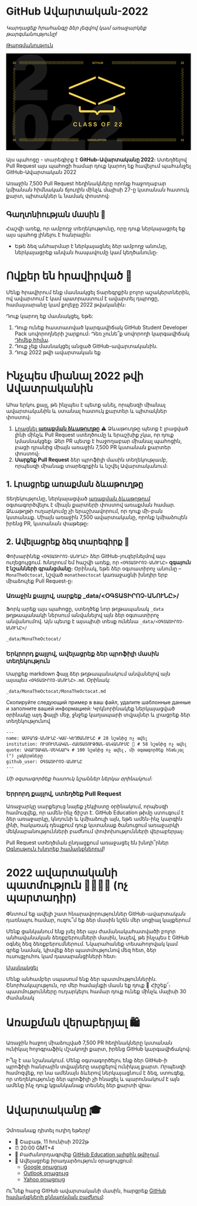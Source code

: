 # GitHub Ավարտական-2022

*Կարդացեք հրահանգը ձեր լեզվով կամ առաջարկեք թարգմանությունը!*

[Թարգմանություն](translations/README.md)

![2022-github-graduation-social-card-1](/assets/GHG_Blog_1.jpg)

Այս պահոցը - տարեգիրք է **GitHub-Ավարտականը 2022**։ Ստեղծելով Pull Request այս պահոցի համար դուք կարող եք հավելում պահանջել GitHub-Ավարտական 2022

Առաջին 7,500 Pull Request հեղինակները որոնք հաջողաբար կմիանան հիմնական ճյուղին մինչև մայիսի 27-ը կստանան հատուկ քարտ, պիտակներ և նամակ փոստով։

## Գաղտնիության մասին 👀
Հաշվի առեք, որ ամբողջ տեղեկությունը, որը դուք ներկայացրել եք այս պահոց լինելու է հանրային։

- Եթե ձեզ անհարմար է ներկայացնել ձեր ամբողջ անունը, ներկայացրեք անվան հապավումը կամ կեղծանունը։

# Ովքեր են հրավիրված 📝
Մենք հրավիրում ենք մասնակցել Տարեգրքին բոլոր աշակերտներին, ով ավարտում է կամ պատրաստում է ավարտել դպրոցը, համալսարանը կամ քոլեջը 2022 թվականին։

Դուք կարող եք մասնակցել, եթե:
1. Դուք ունեք հաստատված կարգավիճակ GitHub Student Developer Pack սովորողների շարքում։ Դեռ չունե՞ք սովորողի կարգավիճակ [Դիմեք հիմա](https://education.github.com/discount_requests/student_application?utm_source=2022-06-11-GitHubGraduation).
2. Դուք չեք մասնակցել անցած GitHub-ավարտականին.
3. Դուք 2022 թվի ավարտական եք

# Ինչպես միանալ 2022 թվի Ավատրականին
Ահա երկու քայլ, թե ինչպես է պետք անել, որպեսզի միանալ ավարտականին և ստանալ հատուկ քարտեր և պիտակներ փոստով։
1. [Լրացնել **առաքման ձևաթուղթը**](https://airtable.com/shrVMo8ItH4wjsO9f)
⚠️ Ձևաթուղթը պետք է լրացված լինի մինչև Pull Request ստեղծումը և երաշխիք չկա, որ դուք կմասնակցեք։ Ձեր PR պետք է հաջողաբար միանալ պահոցին, բացի դրանից միայն առաջին 7,500 PR կստանան քարտեր փոստով։
2. **Սարքեք Pull Request** ձեր պրոֆիլի մասին տեղեկությամբ, որպեսզի միանաք տարեգրքին և նշվել Ավարտականում։

## 1. Լրացրեք առաքման ձևաթուղթը
Տեղեկությունը, ներկայացված [առաքման ձևաթղթում](https://airtable.com/shrVMo8ItH4wjsO9f) օգտագործվելու է միայն քարտերի փոստով առաքման համար․ Ձևաթղթի ուղարկումը չի երաշխավորում, որ դուք մի-բան կստանաք․ Միայն առաջին 7,500 ավարտականը, որոնք կմիաձուլեն իրենց PR, կստանան փաթեթը։

## 2. Ավելացրեք ձեզ տարեգիրք 🏫

Փոխարինեք `<ՕԳՏԱՏԻՐՈՉ-ԱՆՈՒՆԸ>` ձեր GitHub-յուզերնեյմով այս ուղեցույցում․ Խնդրում եմ հաշվի առեք, որ `<ՕԳՏԱՏԻՐՈՉ-ԱՆՈՒՆԸ>` **զգայուն է նշանների գրանցմանը**։ Օրինակ, եթե ձեր օգտատիրոչ անունը – `MonaTheOctocat`, նշված `monatheoctocat` կառաջացնի խնդիր երբ միաձուլեք Pull Request-ը։

### Առաջին քայլով, սարքեք _data/<ՕԳՏԱՏԻՐՈՉ-ԱՆՈՒՆԸ>/
Ֆորկ արեք այս պահոցը, ստեղծեք նոր թղթապանակ `_data` թղթապանակի ներսում անվանելով այն ձեր օգտատիրոչ անվանումով․ Այն պետք է այսպիսի տեսք ունենա `_data/<ՕԳՏԱՏԻՐՈՉ-ԱՆՈՒՆԸ>/`

```
_data/MonaTheOctocat/
```
### Երկրորդ քայլով, ավելացրեք ձեր պրոֆիլի մասին տեղեկություն
Սարքեք markdown ֆայլ ձեր թղթապանակում անվանելով այն այսպես `<ՕԳՏԱՏԻՐՈՉ-ԱՆՈՒՆԸ>.md`. Օրինակ:

```
_data/MonaTheOctocat/MonaTheOctocat.md
```
Скопируйте следующий пример в ваш файл, удалите шаблонные данные и заполните вашей информацией:
Կրկնորինակեք ներկայացված օրինակը այդ ֆայլի մեջ, ջնջեք կաղապարի տվյալներ և լրացրեք ձեր տեղեկությունով
```
---
name: ԱՄԲԱՂՋ-ԱՆՈՒՆԸ-ԿԱՄ-ԿԵՂԾԱՆՈՒՆԸ # 28 նշանից ոչ ավել
institution: ՈՒՍՈՒՄՆԱԿԱՆ-ՀԱՍՏԱՏՈՒԹՅԱՆ-ԱՆՎԱՆՈՒՄԸ 🚩 # 58 նշանից ոչ ավել
quote: ԱՎԱՐՏԱԿԱՆ-ՄԵԿՆԱՐԿ # 100 նշանից ոչ ավել, մի օգտագործեք հետևյալ (") չակերտները
github_user: ՕԳՏԱՏԻՐՈՉ-ԱՆՈՒՆԸ
---
```

_Մի օգտագործեք հատուկ նշաններ ներկա օրինակում։_

### Երրորդ քայլով, ստեղծեք Pull Request

Առաջարկը սարքելուց նայեք չեկլիստը օրինակում, որպեսզի համուզվեք, որ ամեն-ինչ ճիշտ է․ GitHub Education թիմը ստուգում է ձեր առաջարկը, կնդունի և կմիաձուլի այն, եթե ամեն-ինչ կարգին լինի, հակառակ դեպքում դուք կստանաք ծանուցում առաջարկի մեկնաբանությունների բաժնում փոփոխությունների վերաբերյալ։

Pull Request ստեղծման ընդացքում առաջացել են խնդի՞րներ [Օգնություն խնդրեք համայնքներում](https://github.com/orgs/github-community/discussions/categories/github-education)!

# 2022 ավարտականի պատմություն 👩‍🏫👨‍🏫 (ոչ պարտադիր)
Փնտում եք ավելի շատ հնարավորություններ GitHub-ավարտական դառնալու համար, ուզու՞մ եք ձեր մասին նշեն մեր սոցիալ կայքերում

Մենք ցանկանում ենք լսել ձեր այս ժամանակահատվածի բոլոր անհավանական ձեռքբերումների մասին, նայեվ, թե ինչպես է GitHub օգնել ձեզ ձեռքբերումներում․ Նկարահանեք տեսահոլովակ կամ գրեք նամակ, կիսվեք ձեր պատմությունով մեզ հետ, ձեր ուսուցչուհու կամ դասարանցիների հետ։

[Մասնակցել](https://drive.google.com/file/d/1AcgUKLXx6WIC5s4eanzOfj8EsiYHARrt/view?usp=sharing)

Մենք անհամբեր սպասում ենք ձեր պատմություններին․ Շնորհակալություն, որ մեր համայնքի մասն եք դուք 💖
Հիշեք՜։ պատմությունները ուղարկելու համար դուք ունեք մինչև մայիսի 30 ժամանակ

# Առաքման վերաբերյալ 🛍
Առաջին հաջող միաձուլված 7,500 PR հեղինակները կստանան ունիկալ հոլոգրաֆիկ մշակողի քարտ, իրենց GitHub կարգավիճակով։

Ի՞նչ է սա նշանակում․ Մենք օգտագործելու ենք ձեր GitHub-ի պրոֆիլի հանրային տվյալները սարքելով ունիկալ քարտ․ Որպեսզի համոզվեք, որ նա ամենայն ձևերով ներկայացնում է ձեզ, ստուգեք, որ տեղեկությունը ձեր պրոֆիլի չի հնացել և պարունակում է այն ամենը ինչ դուք կցանկանաք տեսնել ձեր քարտի վրա։

# Ավարտականը 🎓
Չմոռանաք դիտել ուղիղ եթերը!

- 📆 Շաբաթ, 11 հունիսի 2022թ
- ⏰ 20:00 GMT+4
- 📍 Բաժանորդագրվեք [GitHub Education ալիքին թվիչում](https://twitch.tv/githubeducation).
- 📎 Ավելացրեք իրադարձություն օրացույցում:
  - [Google օրացույց](https://calendar.google.com/calendar/render?action=TEMPLATE&dates=20220611T160000Z%2F20220611T180000Z&details=&location=https%3A%2F%2Fwww.twitch.tv%2Fgithubeducation&text=%F0%9F%8E%89%F0%9F%8E%8A%20GitHub%20Graduation%202022%20%F0%9F%8E%89%F0%9F%8E%8A)
  - [Outlook օրացույց](https://outlook.live.com/calendar/0/deeplink/compose?allday=false&body=&enddt=2022-06-11T18%3A00%3A00%2B00%3A00&location=https%3A%2F%2Fwww.twitch.tv%2Fgithubeducation&path=%2Fcalendar%2Faction%2Fcompose&rru=addevent&startdt=2022-06-11T16%3A00%3A00%2B00%3A00&subject=%F0%9F%8E%89%F0%9F%8E%8A%20GitHub%20Graduation%202022%20%F0%9F%8E%89%F0%9F%8E%8A)
  - [Yahoo օրացույց](https://calendar.yahoo.com/?desc=&dur=&et=20220611T180000Z&in_loc=https%3A%2F%2Fwww.twitch.tv%2Fgithubeducation&st=20220611T160000Z&title=%F0%9F%8E%89%F0%9F%8E%8A%20GitHub%20Graduation%202022%20%F0%9F%8E%89%F0%9F%8E%8A&v=60)

Ու՞նեք հարց GitHub ավարտականի մասին, հարցրեք [GitHub համայնքների քննարկման բաժնում](https://github.com/orgs/github-community/discussions/categories/github-education):